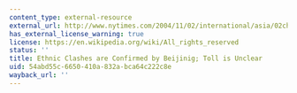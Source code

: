 ```yaml
---
content_type: external-resource
external_url: http://www.nytimes.com/2004/11/02/international/asia/02china.html
has_external_license_warning: true
license: https://en.wikipedia.org/wiki/All_rights_reserved
status: ''
title: Ethnic Clashes are Confirmed by Beijinig; Toll is Unclear
uid: 54abd55c-6650-410a-832a-bca64c222c8e
wayback_url: ''
---
```

